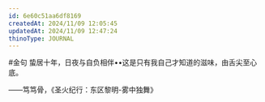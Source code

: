 ```yaml
---
id: 6e60c51aa6df8169
createdAt: 2024/11/09 12:05:45
updatedAt: 2024/11/09 12:47:24
thinoType: JOURNAL
---
```

#金句 蛰居十年，日夜与自负相伴••这是只有我自己才知道的滋味，由舌尖至心底。

——笃笃骨，《圣火纪行：东区黎明-雾中独舞》